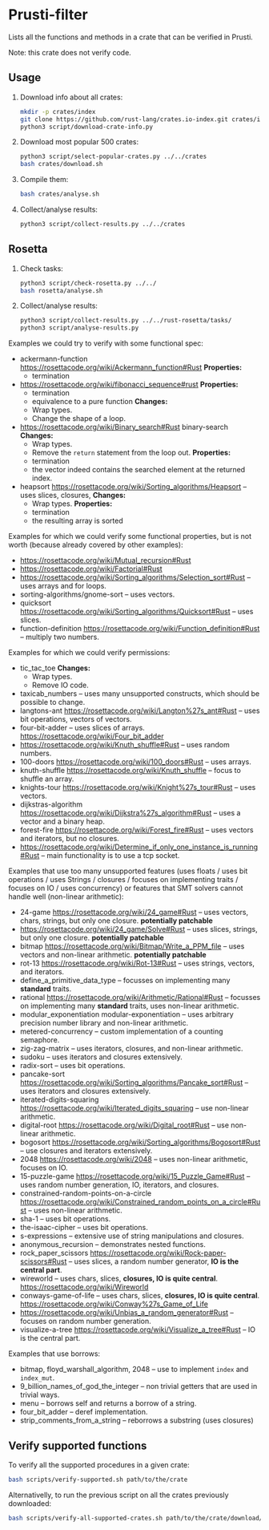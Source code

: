 Prusti-filter
=============

Lists all the functions and methods in a crate that can be verified in Prusti.

Note: this crate does not verify code.

Usage
-----

1.  Download info about all crates:

    ```bash
    mkdir -p crates/index
    git clone https://github.com/rust-lang/crates.io-index.git crates/index
    python3 script/download-crate-info.py
    ```

2.  Download most popular 500 crates:

    ```bash
    python3 script/select-popular-crates.py ../../crates
    bash crates/download.sh
    ```

3.  Compile them:

    ```bash
    bash crates/analyse.sh
    ```

4.  Collect/analyse results:

    ```bash
    python3 script/collect-results.py ../../crates
    ```

Rosetta
-------

1.  Check tasks:

    ```bash
    python3 script/check-rosetta.py ../../
    bash rosetta/analyse.sh
    ```

2.  Collect/analyse results:

    ```bash
    python3 script/collect-results.py ../../rust-rosetta/tasks/
    python3 script/analyse-results.py
    ```

Examples we could try to verify with some functional spec:

+   ackermann-function https://rosettacode.org/wiki/Ackermann_function#Rust
    **Properties:**
    +   termination
+   https://rosettacode.org/wiki/fibonacci_sequence#rust
    **Properties:**
    +   termination
    +   equivalence to a pure function
    **Changes:**
    +   Wrap types.
    +   Change the shape of a loop.
+   https://rosettacode.org/wiki/Binary_search#Rust binary-search
    **Changes:**
    +   Wrap types.
    +   Remove the ``return`` statement from the loop out.
    **Properties:**
    +   termination
    +   the vector indeed contains the searched element at the returned index.
+   heapsort https://rosettacode.org/wiki/Sorting_algorithms/Heapsort – uses
    slices, closures,
    **Changes:**
    +   Wrap types.
    **Properties:**
    +   termination
    +   the resulting array is sorted

Examples for which we could verify some functional properties, but is
not worth (because already covered by other examples):

+   https://rosettacode.org/wiki/Mutual_recursion#Rust
+   https://rosettacode.org/wiki/Factorial#Rust
+   https://rosettacode.org/wiki/Sorting_algorithms/Selection_sort#Rust
    – uses arrays and for loops.
+   sorting-algorithms/gnome-sort – uses vectors.
+   quicksort
    https://rosettacode.org/wiki/Sorting_algorithms/Quicksort#Rust –
    uses slices.
+   function-definition
    https://rosettacode.org/wiki/Function_definition#Rust – multiply two
    numbers.

Examples for which we could verify permissions:

+   tic_tac_toe
    **Changes:**
    +   Wrap types.
    +   Remove IO code.
+   taxicab_numbers – uses many unsupported constructs, which should be
    possible to change.
+   langtons-ant https://rosettacode.org/wiki/Langton%27s_ant#Rust –
    uses bit operations, vectors of vectors.
+   four-bit-adder – uses slices of arrays.
    https://rosettacode.org/wiki/Four_bit_adder
+   https://rosettacode.org/wiki/Knuth_shuffle#Rust – uses random
    numbers.
+   100-doors https://rosettacode.org/wiki/100_doors#Rust – uses arrays.
+   knuth-shuffle https://rosettacode.org/wiki/Knuth_shuffle – focus to
    shuffle an array.
+   knights-tour https://rosettacode.org/wiki/Knight%27s_tour#Rust –
    uses vectors.
+   dijkstras-algorithm
    https://rosettacode.org/wiki/Dijkstra%27s_algorithm#Rust – uses a
    vector and a binary heap.
+   forest-fire
    https://rosettacode.org/wiki/Forest_fire#Rust – uses vectors and
    iterators, but no closures.
+   https://rosettacode.org/wiki/Determine_if_only_one_instance_is_running#Rust
    – main functionality is to use a tcp socket.

Examples that use too many unsupported features (uses floats / uses bit
operations / uses Strings / closures / focuses on implementing traits /
focuses on IO / uses concurrency) or features that SMT solvers cannot
handle well (non-linear arithmetic):

+   24-game https://rosettacode.org/wiki/24_game#Rust – uses vectors,
    chars, strings, but only one closure. **potentially patchable**
+   https://rosettacode.org/wiki/24_game/Solve#Rust – uses slices,
    strings, but only one closure. **potentially patchable**
+   bitmap https://rosettacode.org/wiki/Bitmap/Write_a_PPM_file – uses
    vectors and non-linear arithmetic. **potentially patchable**
+   rot-13 https://rosettacode.org/wiki/Rot-13#Rust – uses strings,
    vectors, and iterators.
+   define_a_primitive_data_type – focusses on implementing many
    **standard** traits.
+   rational https://rosettacode.org/wiki/Arithmetic/Rational#Rust –
    focusses on implementing many **standard** traits, uses non-linear
    arithmetic.
+   modular_exponentiation
    modular-exponentiation – uses arbitrary precision number library and
    non-linear arithmetic.
+   metered-concurrency – custom implementation of a counting semaphore.
+   zig-zag-matrix – uses iterators, closures, and non-linear arithmetic.
+   sudoku – uses iterators and closures extensively.
+   radix-sort – uses bit operations.
+   pancake-sort
    https://rosettacode.org/wiki/Sorting_algorithms/Pancake_sort#Rust –
    uses iterators and closures extensively.
+   iterated-digits-squaring
    https://rosettacode.org/wiki/Iterated_digits_squaring – use
    non-linear arithmetic.
+   digital-root https://rosettacode.org/wiki/Digital_root#Rust – use
    non-linear arithmetic.
+   bogosort
    https://rosettacode.org/wiki/Sorting_algorithms/Bogosort#Rust – use
    closures and iterators extensively.
+   2048 https://rosettacode.org/wiki/2048 – uses non-linear arithmetic,
    focuses on IO.
+   15-puzzle-game https://rosettacode.org/wiki/15_Puzzle_Game#Rust –
    uses random number generation, IO, iterators, and closures.
+   constrained-random-points-on-a-circle
    https://rosettacode.org/wiki/Constrained_random_points_on_a_circle#Rust
    – uses non-linear arithmetic.
+   sha-1 – uses bit operations.
+   the-isaac-cipher – uses bit operations.
+   s-expressions – extensive use of string manipulations and closures.
+   anonymous_recursion – demonstrates nested functions.
+   rock_paper_scissors
    https://rosettacode.org/wiki/Rock-paper-scissors#Rust – uses slices,
    a random number generator, **IO is the central part**.
+   wireworld – uses chars, slices, **closures, IO is quite central**.
    https://rosettacode.org/wiki/Wireworld
+   conways-game-of-life – uses chars, slices, **closures, IO is quite central**.
    https://rosettacode.org/wiki/Conway%27s_Game_of_Life
+   https://rosettacode.org/wiki/Unbias_a_random_generator#Rust –
    focuses on random number generation.
+   visualize-a-tree https://rosettacode.org/wiki/Visualize_a_tree#Rust
    – IO is the central part.

Examples that use borrows:

+   bitmap, floyd_warshall_algorithm, 2048 – use to implement `index`
    and `index_mut`.
+   9_billion_names_of_god_the_integer – non trivial getters that are
    used in trivial ways.
+   menu – borrows self and returns a borrow of a string.
+   four_bit_adder – deref implementation.
+   strip_comments_from_a_string – reborrows a substring (uses closures)

Verify supported functions
--------------------------

To verify all the supported procedures in a given crate:

```bash
bash scripts/verify-supported.sh path/to/the/crate
```

Alternativelly, to run the previous script on all the crates previously downloaded:

```bash
bash scripts/verify-all-supported-crates.sh path/to/the/crate/download/dir
```
